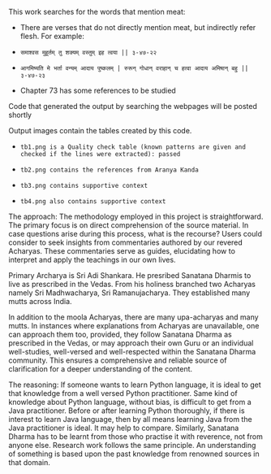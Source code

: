 This work searches for the words that mention meat:
* There are verses that do not directly mention meat, but indirectly refer flesh. For example:
*     समाश्वस मुहूर्तम् तु शक्यम् वस्तुम् इह त्वया || ३-४७-२२ 
*     आगमिष्यति मे भर्ता वन्यम् आदाय पुष्कलम् | रुरून् गोधान् वराहान् च हत्वा आदाय अमिषान् बहु || ३-४७-२३
* Chapter 73 has some references to be studied

Code that generated the output by searching the webpages will be posted shortly 

Output images contain the tables created by this code. 
*     tb1.png is a Quality check table (known patterns are given and checked if the lines were extracted): passed
*     tb2.png contains the references from Aranya Kanda
*     tb3.png contains supportive context
*     tb4.png also contains supportive context

The approach: 
The methodology employed in this project is straightforward. The primary focus is on direct comprehension of the source material. In case questions arise during this process, what is the recourse? Users could consider to seek insights from commentaries authored by our revered Acharyas. These commentaries serve as guides, elucidating how to interpret and apply the teachings in our own lives. 

Primary Archarya is Sri Adi Shankara. He presribed Sanatana Dharmis to live as prescribed in the Vedas. From his holiness branched two Acharyas namely Sri Madhwacharya, Sri Ramanujacharya. They established many mutts across India.

In addition to the moola Acharyas, there are many upa-acharyas and many mutts. In instances where explanations from Acharyas are unavailable, one can approach them too, provided, they follow Sanatana Dharma as prescribed in the Vedas, or may approach their own Guru or an individual well-studies, well-versed and well-respected within the Sanatana Dharma community. This ensures a comprehensive and reliable source of clarification for a deeper understanding of the content.

The reasoning:
If someone wants to learn Python language, it is ideal to get that knowledge from a well versed Python practitioner. Same kind of knowledge about Python language, without bias, is difficult to get from a Java practitioner. Before or after learning Python thoroughly, if there is interest to learn Java language, then by all means learning Java from the Java practitioner is ideal. It may help to compare.
Similarly, Sanatana Dharma has to be learnt from those who practise it with reverence, not from anyone else.
Research work follows the same principle. An understanding of something is based upon the past knowledge from renowned sources in that domain.
